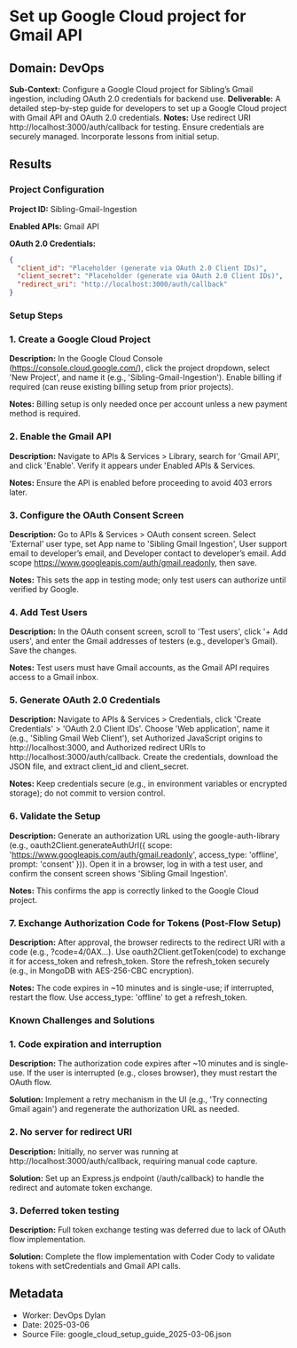 # Set up Google Cloud project for Gmail API

## Domain: DevOps
**Sub-Context:** Configure a Google Cloud project for Sibling’s Gmail ingestion, including OAuth 2.0 credentials for backend use.
**Deliverable:** A detailed step-by-step guide for developers to set up a Google Cloud project with Gmail API and OAuth 2.0 credentials.
**Notes:** Use redirect URI http://localhost:3000/auth/callback for testing. Ensure credentials are securely managed. Incorporate lessons from initial setup.

## Results

### Project Configuration

**Project ID:** Sibling-Gmail-Ingestion

**Enabled APIs:** Gmail API

**OAuth 2.0 Credentials:**
```json
{
  "client_id": "Placeholder (generate via OAuth 2.0 Client IDs)",
  "client_secret": "Placeholder (generate via OAuth 2.0 Client IDs)",
  "redirect_uri": "http://localhost:3000/auth/callback"
}
```

### Setup Steps

### 1. Create a Google Cloud Project

**Description:** In the Google Cloud Console (https://console.cloud.google.com/), click the project dropdown, select 'New Project', and name it (e.g., 'Sibling-Gmail-Ingestion'). Enable billing if required (can reuse existing billing setup from prior projects).

**Notes:** Billing setup is only needed once per account unless a new payment method is required.

### 2. Enable the Gmail API

**Description:** Navigate to APIs & Services > Library, search for 'Gmail API', and click 'Enable'. Verify it appears under Enabled APIs & Services.

**Notes:** Ensure the API is enabled before proceeding to avoid 403 errors later.

### 3. Configure the OAuth Consent Screen

**Description:** Go to APIs & Services > OAuth consent screen. Select 'External' user type, set App name to 'Sibling Gmail Ingestion', User support email to developer’s email, and Developer contact to developer’s email. Add scope https://www.googleapis.com/auth/gmail.readonly, then save.

**Notes:** This sets the app in testing mode; only test users can authorize until verified by Google.

### 4. Add Test Users

**Description:** In the OAuth consent screen, scroll to 'Test users', click '+ Add users', and enter the Gmail addresses of testers (e.g., developer’s Gmail). Save the changes.

**Notes:** Test users must have Gmail accounts, as the Gmail API requires access to a Gmail inbox.

### 5. Generate OAuth 2.0 Credentials

**Description:** Navigate to APIs & Services > Credentials, click 'Create Credentials' > 'OAuth 2.0 Client IDs'. Choose 'Web application', name it (e.g., 'Sibling Gmail Web Client'), set Authorized JavaScript origins to http://localhost:3000, and Authorized redirect URIs to http://localhost:3000/auth/callback. Create the credentials, download the JSON file, and extract client_id and client_secret.

**Notes:** Keep credentials secure (e.g., in environment variables or encrypted storage); do not commit to version control.

### 6. Validate the Setup

**Description:** Generate an authorization URL using the google-auth-library (e.g., oauth2Client.generateAuthUrl({ scope: 'https://www.googleapis.com/auth/gmail.readonly', access_type: 'offline', prompt: 'consent' })). Open it in a browser, log in with a test user, and confirm the consent screen shows 'Sibling Gmail Ingestion'.

**Notes:** This confirms the app is correctly linked to the Google Cloud project.

### 7. Exchange Authorization Code for Tokens (Post-Flow Setup)

**Description:** After approval, the browser redirects to the redirect URI with a code (e.g., ?code=4/0AX...). Use oauth2Client.getToken(code) to exchange it for access_token and refresh_token. Store the refresh_token securely (e.g., in MongoDB with AES-256-CBC encryption).

**Notes:** The code expires in ~10 minutes and is single-use; if interrupted, restart the flow. Use access_type: 'offline' to get a refresh_token.

### Known Challenges and Solutions

### 1. Code expiration and interruption

**Description:** The authorization code expires after ~10 minutes and is single-use. If the user is interrupted (e.g., closes browser), they must restart the OAuth flow.

**Solution:** Implement a retry mechanism in the UI (e.g., 'Try connecting Gmail again') and regenerate the authorization URL as needed.

### 2. No server for redirect URI

**Description:** Initially, no server was running at http://localhost:3000/auth/callback, requiring manual code capture.

**Solution:** Set up an Express.js endpoint (/auth/callback) to handle the redirect and automate token exchange.

### 3. Deferred token testing

**Description:** Full token exchange testing was deferred due to lack of OAuth flow implementation.

**Solution:** Complete the flow implementation with Coder Cody to validate tokens with setCredentials and Gmail API calls.


## Metadata
- Worker: DevOps Dylan
- Date: 2025-03-06
- Source File: google_cloud_setup_guide_2025-03-06.json
